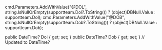 cmd.Parameters.AddWithValue("@DOL", string.IsNullOrEmpty(supportteam.Dol?.ToString()) ? (object)DBNull.Value : supportteam.Dol);
            cmd.Parameters.AddWithValue("@DOB", string.IsNullOrEmpty(supportteam.Dob?.ToString()) ? (object)DBNull.Value : supportteam.Dob);





 public DateTime? Dol { get; set; }
    public DateTime? Dob { get; set; }  // Updated to DateTime?
